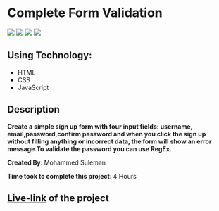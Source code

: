 # Complete Form Validation

![](https://img.shields.io/badge/-HTML-orange)
![](https://img.shields.io/badge/-CSS-green)
![](https://img.shields.io/badge/-JAVASCRIPT-yellowgreen)
![](https://img.shields.io/badge/-NETLIFY-yellow)

## Using Technology:

- HTML
- CSS
- JavaScript

## Description

**Create a simple sign up form with four input fields: username, email,password,confirm password and when you click the sign up without filling anything or incorrect data, the form will show an error message.To validate the password you can use RegEx.**

**Created By**: Mohammed Suleman

**Time took to complete this project**: 4 Hours

## [**Live-link**](https://form-validation-js-html.netlify.app/) of the project
